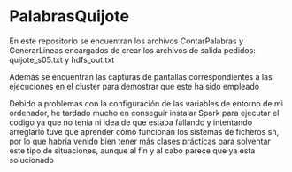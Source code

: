 # PalabrasQuijote

En este repositorio se encuentran los archivos ContarPalabras y GenerarLineas encargados de crear los archivos de salida pedidos: quijote_s05.txt y hdfs_out.txt

Además se encuentran las capturas de pantallas correspondientes a las ejecuciones en el cluster para demostrar que este ha sido empleado

Debido a problemas con la configuración de las variables de entorno de mi ordenador, he tardado mucho en conseguir instalar Spark para ejecutar el codigo ya que no tenia ni idea de que estaba fallando y intentando arreglarlo tuve que aprender como funcionan los sistemas de ficheros sh, por lo que habría venido bien tener más clases prácticas para solventar este tipo de situaciones, aunque al fin y al cabo parece que ya esta solucionado
